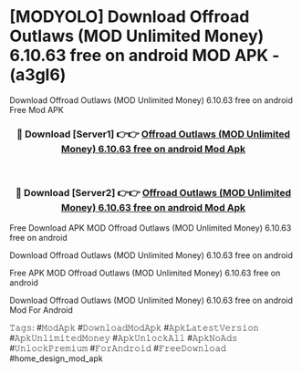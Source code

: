 # [MODYOLO] Download Offroad Outlaws (MOD Unlimited Money) 6.10.63 free on android MOD APK - (a3gl6)
Download Offroad Outlaws (MOD Unlimited Money) 6.10.63 free on android Free Mod APK

<div align="center">
<h3>🔴 Download [Server1] 👉👉 <a href="https://apk-comot.site?title=Offroad_Outlaws_(MOD_Unlimited_Money)_6.10.63_free_on_android">Offroad Outlaws (MOD Unlimited Money) 6.10.63 free on android Mod Apk</a></h3><br>

<h3>🔴 Download [Server2] 👉👉 <a href="https://apk-comot.site?title=Offroad_Outlaws_(MOD_Unlimited_Money)_6.10.63_free_on_android">Offroad Outlaws (MOD Unlimited Money) 6.10.63 free on android Mod Apk</a></h3>
</div>


Free Download APK MOD Offroad Outlaws (MOD Unlimited Money) 6.10.63 free on android

Download Offroad Outlaws (MOD Unlimited Money) 6.10.63 free on android 

Free APK MOD Offroad Outlaws (MOD Unlimited Money) 6.10.63 free on android 

Download Offroad Outlaws (MOD Unlimited Money) 6.10.63 free on android Mod For Android

𝚃𝚊𝚐𝚜: #𝙼𝚘𝚍𝙰𝚙𝚔 #𝙳𝚘𝚠𝚗𝚕𝚘𝚊𝚍𝙼𝚘𝚍𝙰𝚙𝚔 #𝙰𝚙𝚔𝙻𝚊𝚝𝚎𝚜𝚝𝚅𝚎𝚛𝚜𝚒𝚘𝚗 #𝙰𝚙𝚔𝚄𝚗𝚕𝚒𝚖𝚒𝚝𝚎𝚍𝙼𝚘𝚗𝚎𝚢 #𝙰𝚙𝚔𝚄𝚗𝚕𝚘𝚌𝚔𝙰𝚕𝚕 #𝙰𝚙𝚔𝙽𝚘𝙰𝚍𝚜 #𝚄𝚗𝚕𝚘𝚌𝚔𝙿𝚛𝚎𝚖𝚒𝚞𝚖 #𝙵𝚘𝚛𝙰𝚗𝚍𝚛𝚘𝚒𝚍 #𝙵𝚛𝚎𝚎𝙳𝚘𝚠𝚗𝚕𝚘𝚊𝚍 #home_design_mod_apk